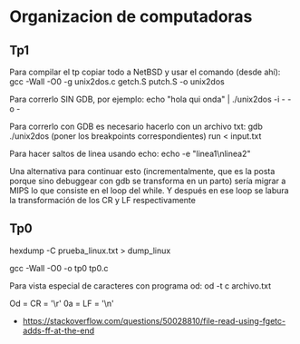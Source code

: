 # Organizacion de computadoras

## Tp1
Para compilar el tp copiar todo a NetBSD y usar el comando (desde ahí):
gcc -Wall -O0 -g unix2dos.c getch.S putch.S -o unix2dos

Para correrlo SIN GDB, por ejemplo:
echo "hola qui onda" | ./unix2dos -i - -o -

Para correrlo con GDB es necesario hacerlo con un archivo txt:
gdb ./unix2dos
(poner los breakpoints correspondientes)
run < input.txt

Para hacer saltos de linea usando echo:  echo -e "linea1\nlinea2"

Una alternativa para continuar esto (incrementalmente, que es la posta porque sino debuggear con gdb se transforma en un parto) sería migrar a MIPS lo que consiste en el loop del while. Y después en ese loop se labura la transformación de los CR y LF respectivamente

## Tp0
hexdump -C prueba_linux.txt > dump_linux

gcc -Wall -O0 -o tp0 tp0.c

Para vista especial de caracteres con programa od: od -t c archivo.txt


Od = CR = '\r'
0a = LF = '\n'

- https://stackoverflow.com/questions/50028810/file-read-using-fgetc-adds-ff-at-the-end

